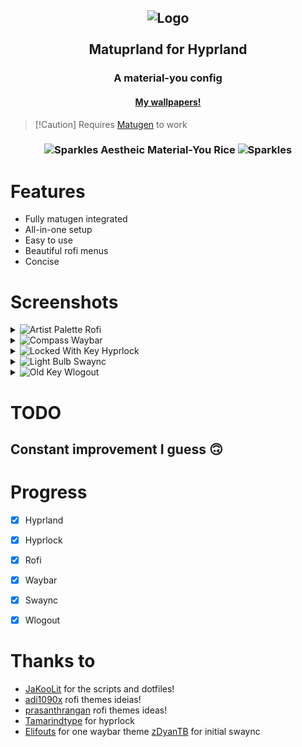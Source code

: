 <h2 align="center">
  <img src="https://github.com/Abhra00/Matuprland-assets/blob/main/Lofi%20-%20Anime%20Girl2.png" alt="Logo"/><br><br>
  Matuprland for Hyprland
</h2>

<h3 align="center">
  A material-you config
</h3>

<h4 align="center">
  <a href="https://github.com/Abhra00/walls">My wallpapers!</a>
  </h4>

>   [!Caution]
>   Requires [Matugen](https://github.com/InioX/matugen) to work

<h3 align="center">
	<img src="https://raw.githubusercontent.com/Tarikul-Islam-Anik/Telegram-Animated-Emojis/main/Activity/Sparkles.webp" alt="Sparkles" width="38" height="38" />
	Aestheic Material-You Rice
	<img src="https://raw.githubusercontent.com/Tarikul-Islam-Anik/Telegram-Animated-Emojis/main/Activity/Sparkles.webp" alt="Sparkles" width="38" height="38" />
</h3>

# Features
- Fully matugen integrated
- All-in-one setup
- Easy to use
- Beautiful rofi menus
- Concise

# Screenshots
<details>
<summary>
  <img src="https://raw.githubusercontent.com/Tarikul-Islam-Anik/Telegram-Animated-Emojis/main/Activity/Artist%20Palette.webp" alt="Artist Palette" width="32" height="32" />
  Rofi
</summary>

<h4 align="center"> Menu </h4>

![Launcher](https://github.com/Abhra00/Matuprland-assets/blob/main/output1-ezgif.com-video-to-gif-converter.gif)

<h4 align="center"> Waybar Changer </h4>

![Waybar](https://github.com/Abhra00/Matuprland-assets/blob/main/Screenshot_28-Feb_20-43-24_18983.png)

<h4 align="center"> Wallpaper Selector </h4>

![Wallpapers](https://github.com/Abhra00/Matuprland-assets/blob/main/Screenshot_28-Feb_20-43-32_5845.png)

<h4 align="center"> Clipboard </h4>

![Clipboard](https://github.com/Abhra00/Matuprland-assets/blob/main/Screenshot_28-Feb_20-42-53_3064.png)

<h4 align="center"> Emoji Selector </h4>

![Clipboard](https://github.com/Abhra00/Matuprland-assets/blob/main/Screenshot_28-Feb_20-43-40_5593.png)


</details>

<details>
<summary> 
  <img src="https://raw.githubusercontent.com/Tarikul-Islam-Anik/Telegram-Animated-Emojis/main/Travel%20and%20Places/Compass.webp" alt="Compass" width="32" height="32" />
  Waybar
</summary>

![Castle-shot](https://github.com/Abhra00/Matuprland-assets/blob/main/output-ezgif.com-video-to-gif-converter.gif)

</details>


<details>
<summary>
  <img src="https://raw.githubusercontent.com/Tarikul-Islam-Anik/Telegram-Animated-Emojis/main/Objects/Locked%20With%20Key.webp" alt="Locked With Key" width="32" height="32" />
  Hyprlock
</summary>

![Googlish Hyprlock](https://github.com/Abhra00/Matuprland-assets/blob/main/image.png)

</details>

<details>
  
<summary>
  <img src="https://raw.githubusercontent.com/Tarikul-Islam-Anik/Telegram-Animated-Emojis/main/Objects/Light%20Bulb.webp" alt="Light Bulb" width="32" height="32" />
  Swaync
</summary>

![Matugen SwayNC](https://github.com/Abhra00/Matuprland-assets/blob/main/image(2).png)
</details>

<details>
<summary>
  <img src="https://raw.githubusercontent.com/Tarikul-Islam-Anik/Telegram-Animated-Emojis/main/Objects/Old%20Key.webp" alt="Old Key" width="32" height="32" />
  Wlogout
</summary>
  
![Matugen Wlogout](https://github.com/Abhra00/Matuprland-assets/blob/main/Screenshot_28-Feb_20-29-34_23820.png)

</details>

# TODO
## Constant improvement I guess 🙃

# Progress
- [x] Hyprland
- [x] Hyprlock
- [X] Rofi
- [x] Waybar
- [x] Swaync
- [x] Wlogout


# Thanks to
 - [JaKooLit](https://github.com/JaKooLit) for the scripts and dotfiles!
 - [adi1090x](https://github.com/adi1090x/rofi) rofi themes ideias!
 - [prasanthrangan](https://github.com/prasanthrangan/hyprdots) rofi themes ideas!
 - [Tamarindtype](https://github.com/Tamarindtype/googlish-hyprlock-theme) for hyprlock
 - [Elifouts](https://github.com/elifouts/Dotfiles) for one waybar theme
[zDyanTB](https://github.com/zDyanTB/HyprNova) for initial swaync
        
